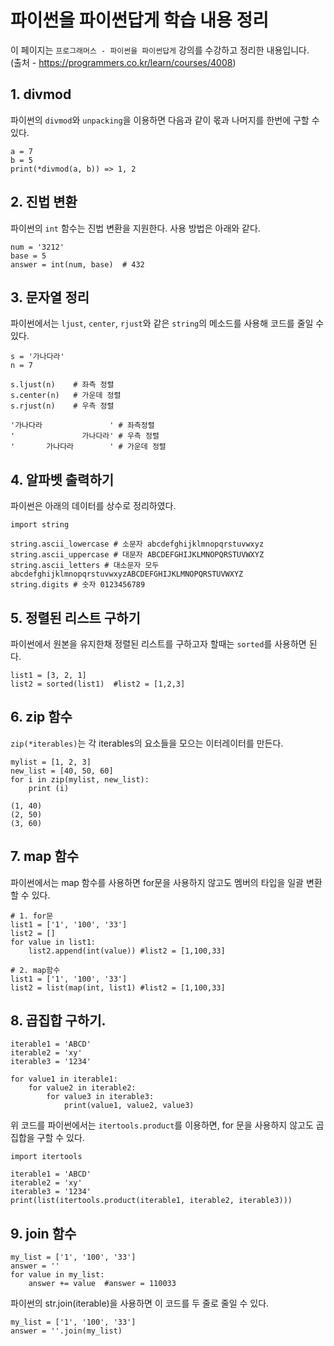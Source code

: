# 파이썬을 파이썬답게 학습 내용 정리
이 페이지는 `프로그래머스 - 파이썬을 파이썬답게` 강의를 수강하고 정리한 내용입니다.<br>
(출처 - https://programmers.co.kr/learn/courses/4008)

## 1. divmod
파이썬의 `divmod`와 `unpacking`을 이용하면 다음과 같이 몫과 나머지를 한번에 구할 수 있다.
```
a = 7
b = 5
print(*divmod(a, b)) => 1, 2
```

## 2. 진법 변환
파이썬의 `int` 함수는 진법 변환을 지원한다. 사용 방법은 아래와 같다.
```
num = '3212'
base = 5
answer = int(num, base)  # 432
```
## 3. 문자열 정리
파이썬에서는 `ljust`, `center`, `rjust`와 같은 `string`의 메소드를 사용해 코드를 줄일 수 있다.
```
s = '가나다라'
n = 7

s.ljust(n)    # 좌측 정렬
s.center(n)   # 가운데 정렬
s.rjust(n)    # 우측 정렬

'가나다라               ' # 좌측정렬
'               가나다라' # 우측 정렬
'       가나다라        ' # 가운데 정렬
```

## 4. 알파벳 출력하기

파이썬은 아래의 데이터를 상수로 정리하였다.
```
import string 

string.ascii_lowercase # 소문자 abcdefghijklmnopqrstuvwxyz
string.ascii_uppercase # 대문자 ABCDEFGHIJKLMNOPQRSTUVWXYZ
string.ascii_letters # 대소문자 모두 abcdefghijklmnopqrstuvwxyzABCDEFGHIJKLMNOPQRSTUVWXYZ
string.digits # 숫자 0123456789
```

## 5. 정렬된 리스트 구하기
파이썬에서 원본을 유지한채 정렬된 리스트를 구하고자 할때는 `sorted`를 사용하면 된다. <br>
```
list1 = [3, 2, 1]
list2 = sorted(list1)  #list2 = [1,2,3]
```
## 6. zip 함수
`zip(*iterables)`는 각 iterables의 요소들을 모으는 이터레이터를 만든다. <br>
```
mylist = [1, 2, 3]
new_list = [40, 50, 60]
for i in zip(mylist, new_list):
    print (i)

(1, 40)
(2, 50)
(3, 60)
```

## 7. map 함수
파이썬에서는 map 함수를 사용하면 for문을 사용하지 않고도 멤버의 타입을 일괄 변환할 수 있다.
```
# 1. for문
list1 = ['1', '100', '33']
list2 = []
for value in list1:
    list2.append(int(value)) #list2 = [1,100,33]
    
# 2. map함수    
list1 = ['1', '100', '33']
list2 = list(map(int, list1) #list2 = [1,100,33]   
```

## 8. 곱집합 구하기.
```
iterable1 = 'ABCD'
iterable2 = 'xy'
iterable3 = '1234'

for value1 in iterable1:
    for value2 in iterable2:
        for value3 in iterable3:
            print(value1, value2, value3)
```
위 코드를 파이썬에서는 `itertools.product`를 이용하면, for 문을 사용하지 않고도 곱집합을 구할 수 있다.
```
import itertools

iterable1 = 'ABCD'
iterable2 = 'xy'
iterable3 = '1234'
print(list(itertools.product(iterable1, iterable2, iterable3)))
```

## 9. join 함수
```
my_list = ['1', '100', '33']
answer = ''
for value in my_list:
    answer += value  #answer = 110033
```
파이썬의 str.join(iterable)을 사용하면 이 코드를 두 줄로 줄일 수 있다.
```
my_list = ['1', '100', '33']
answer = ''.join(my_list)
```

